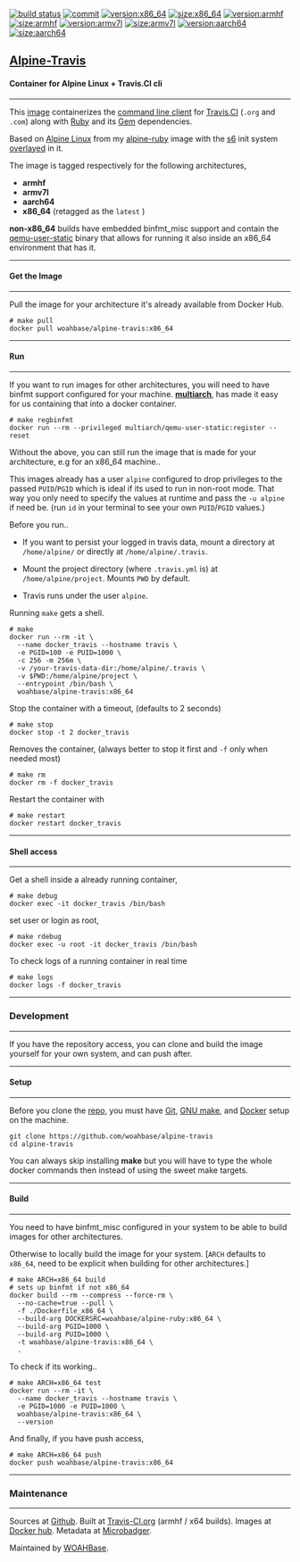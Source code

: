 [![build status][251]][232] [![commit][255]][231] [![version:x86_64][256]][235] [![size:x86_64][257]][235] [![version:armhf][258]][236] [![size:armhf][259]][236] [![version:armv7l][260]][237] [![size:armv7l][261]][237] [![version:aarch64][262]][238] [![size:aarch64][263]][238]

## [Alpine-Travis][234]
#### Container for Alpine Linux + Travis.CI cli
---

This [image][233] containerizes the [command line client][137] for
[Travis.CI][138] (`.org` and `.com`) along with [Ruby][135] and its
[Gem][136] dependencies.

Based on [Alpine Linux][131] from my [alpine-ruby][132] image with
the [s6][133] init system [overlayed][134] in it.

The image is tagged respectively for the following architectures,
* **armhf**
* **armv7l**
* **aarch64**
* **x86_64** (retagged as the `latest` )

**non-x86_64** builds have embedded binfmt_misc support and contain the
[qemu-user-static][105] binary that allows for running it also inside
an x86_64 environment that has it.

---
#### Get the Image
---

Pull the image for your architecture it's already available from
Docker Hub.

```
# make pull
docker pull woahbase/alpine-travis:x86_64
```

---
#### Run
---

If you want to run images for other architectures, you will need
to have binfmt support configured for your machine. [**multiarch**][104],
has made it easy for us containing that into a docker container.

```
# make regbinfmt
docker run --rm --privileged multiarch/qemu-user-static:register --reset
```

Without the above, you can still run the image that is made for your
architecture, e.g for an x86_64 machine..

This images already has a user `alpine` configured to drop
privileges to the passed `PUID`/`PGID` which is ideal if its used
to run in non-root mode. That way you only need to specify the
values at runtime and pass the `-u alpine` if need be. (run `id`
in your terminal to see your own `PUID`/`PGID` values.)

Before you run..

* If you want to persist your logged in travis data, mount
  a directory at `/home/alpine/` or directly at
  `/home/alpine/.travis`.

* Mount the project directory (where `.travis.yml` is) at
  `/home/alpine/project`. Mounts `PWD` by default.

* Travis runs under the user `alpine`.

Running `make` gets a shell.

```
# make
docker run --rm -it \
  --name docker_travis --hostname travis \
  -e PGID=100 -e PUID=1000 \
  -c 256 -m 256m \
  -v /your-travis-data-dir:/home/alpine/.travis \
  -v $PWD:/home/alpine/project \
  --entrypoint /bin/bash \
  woahbase/alpine-travis:x86_64
```

Stop the container with a timeout, (defaults to 2 seconds)

```
# make stop
docker stop -t 2 docker_travis
```

Removes the container, (always better to stop it first and `-f`
only when needed most)

```
# make rm
docker rm -f docker_travis
```

Restart the container with

```
# make restart
docker restart docker_travis
```

---
#### Shell access
---

Get a shell inside a already running container,

```
# make debug
docker exec -it docker_travis /bin/bash
```

set user or login as root,

```
# make rdebug
docker exec -u root -it docker_travis /bin/bash
```

To check logs of a running container in real time

```
# make logs
docker logs -f docker_travis
```

---
### Development
---

If you have the repository access, you can clone and
build the image yourself for your own system, and can push after.

---
#### Setup
---

Before you clone the [repo][231], you must have [Git][101], [GNU make][102],
and [Docker][103] setup on the machine.

```
git clone https://github.com/woahbase/alpine-travis
cd alpine-travis
```
You can always skip installing **make** but you will have to
type the whole docker commands then instead of using the sweet
make targets.

---
#### Build
---

You need to have binfmt_misc configured in your system to be able
to build images for other architectures.

Otherwise to locally build the image for your system.
[`ARCH` defaults to `x86_64`, need to be explicit when building
for other architectures.]

```
# make ARCH=x86_64 build
# sets up binfmt if not x86_64
docker build --rm --compress --force-rm \
  --no-cache=true --pull \
  -f ./Dockerfile_x86_64 \
  --build-arg DOCKERSRC=woahbase/alpine-ruby:x86_64 \
  --build-arg PGID=1000 \
  --build-arg PUID=1000 \
  -t woahbase/alpine-travis:x86_64 \
  .
```

To check if its working..

```
# make ARCH=x86_64 test
docker run --rm -it \
  --name docker_travis --hostname travis \
  -e PGID=1000 -e PUID=1000 \
  woahbase/alpine-travis:x86_64 \
  --version
```

And finally, if you have push access,

```
# make ARCH=x86_64 push
docker push woahbase/alpine-travis:x86_64
```

---
### Maintenance
---

Sources at [Github][106]. Built at [Travis-CI.org][107] (armhf / x64 builds). Images at [Docker hub][108]. Metadata at [Microbadger][109].

Maintained by [WOAHBase][204].

[101]: https://git-scm.com
[102]: https://www.gnu.org/software/make/
[103]: https://www.docker.com
[104]: https://hub.docker.com/r/multiarch/qemu-user-static/
[105]: https://github.com/multiarch/qemu-user-static/releases/
[106]: https://github.com/
[107]: https://travis-ci.org/
[108]: https://hub.docker.com/
[109]: https://microbadger.com/

[131]: https://alpinelinux.org/
[132]: https://hub.docker.com/r/woahbase/alpine-s6
[133]: https://skarnet.org/software/s6/
[134]: https://github.com/just-containers/s6-overlay
[135]: https://www.ruby-lang.org
[136]: https://rubygems.org
[137]: https://github.com/travis-ci/travis.rb
[138]: https://travis-ci.org/

[201]: https://github.com/woahbase
[202]: https://travis-ci.org/woahbase/
[203]: https://hub.docker.com/u/woahbase
[204]: https://woahbase.online/

[231]: https://github.com/woahbase/alpine-travis
[232]: https://travis-ci.org/woahbase/alpine-travis
[233]: https://hub.docker.com/r/woahbase/alpine-travis
[234]: https://woahbase.online/#/images/alpine-travis
[235]: https://microbadger.com/images/woahbase/alpine-travis:x86_64
[236]: https://microbadger.com/images/woahbase/alpine-travis:armhf
[237]: https://microbadger.com/images/woahbase/alpine-travis:armv7l
[238]: https://microbadger.com/images/woahbase/alpine-travis:aarch64

[251]: https://travis-ci.org/woahbase/alpine-travis.svg?branch=master

[255]: https://images.microbadger.com/badges/commit/woahbase/alpine-travis.svg

[256]: https://images.microbadger.com/badges/version/woahbase/alpine-travis:x86_64.svg
[257]: https://images.microbadger.com/badges/image/woahbase/alpine-travis:x86_64.svg

[258]: https://images.microbadger.com/badges/version/woahbase/alpine-travis:armhf.svg
[259]: https://images.microbadger.com/badges/image/woahbase/alpine-travis:armhf.svg

[260]: https://images.microbadger.com/badges/version/woahbase/alpine-travis:armv7l.svg
[261]: https://images.microbadger.com/badges/image/woahbase/alpine-travis:armv7l.svg

[262]: https://images.microbadger.com/badges/version/woahbase/alpine-travis:aarch64.svg
[263]: https://images.microbadger.com/badges/image/woahbase/alpine-travis:aarch64.svg
